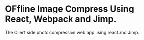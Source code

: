 # OFfline Image Compress Using React, Webpack and Jimp. 
The Client side photo compression web app using react and Jimp.
